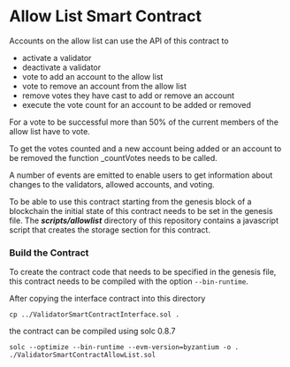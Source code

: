 # Allow List Smart Contract

Accounts on the allow list can use the API of this contract to 
* activate a validator
* deactivate a validator
* vote to add an account to the allow list
* vote to remove an account from the allow list
* remove votes they have cast to add or remove an account
* execute the vote count for an account to be added or removed

For a vote to be successful more than 50% of the current members of the allow list have to vote. 

To get the votes counted and a new account being added or an account to be removed the function _countVotes needs to 
be called.

A number of events are emitted to enable users to get information about changes to the validators, allowed accounts, 
and voting.

To be able to use this contract starting from the genesis block of a blockchain the initial state of this contract 
needs to be set in the genesis file. The _**scripts/allowlist**_ directory of this 
repository contains a javascript script that creates the storage section for this contract.

### Build the Contract

To create the contract code that needs to be specified in the genesis file, this contract needs to be compiled with the
option `--bin-runtime`.

After copying the interface contract into this directory

    cp ../ValidatorSmartContractInterface.sol .

the contract can be compiled using solc 0.8.7 

    solc --optimize --bin-runtime --evm-version=byzantium -o . ./ValidatorSmartContractAllowList.sol

